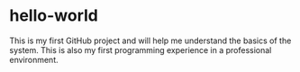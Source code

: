 # hello-world
This is my first GitHub project and will help me understand the basics of the system.
This is also my first programming experience in a professional environment.
